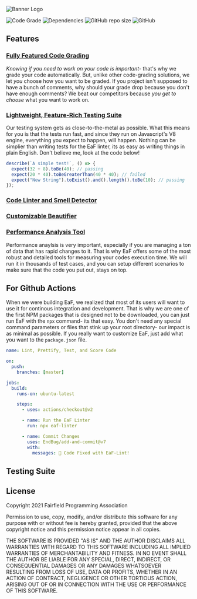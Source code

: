 ![Banner Logo](https://github.com/fairfield-programming/eaf-linter/blob/master/.github/banner.png?raw=true)

![Code Grade](https://img.shields.io/badge/dynamic/json?color=green&label=Grade&query=grade&url=https%3A%2F%2Fraw.githubusercontent.com%2Ffairfield-programming%2Feaf-linter%2Fmaster%2F.github%2Fmetrics.json)
![Dependencies](https://img.shields.io/badge/dynamic/json?color=blue&label=Dependencies&query=indirectDependenciesCount&url=https%3A%2F%2Fraw.githubusercontent.com%2Ffairfield-programming%2Feaf-linter%2Fmaster%2F.github%2Fmetrics.json)
![GitHub repo size](https://img.shields.io/github/repo-size/fairfield-programming/eaf-linter)
![GitHub](https://img.shields.io/github/license/fairfield-programming/eaf-linter)

## Features

### [Fully Featured Code Grading](https://github.com/fairfield-programming/eaf-linter/tree/master/src/reporter)

_Knowing if you need to work on your code is important-_ that's why we grade your code automatically. But, unlike other code-grading solutions, we let _you_ choose how you want to be graded. If you project isn't supposed to have a bunch of comments, why should your grade drop because you don't have enough comments? We beat our competitors because _you get to choose_ what you want to work on.

### [Lightweight, Feature-Rich Testing Suite](https://github.com/fairfield-programming/eaf-linter/tree/master/src/tester)

Our testing system gets as close-to-the-metal as possible. What this means for you is that the tests run fast, and since they run on Javascript's V8 engine, everything you expect to happen, will happen. Nothing can be simplier than writing tests for the EaF linter, its as easy as writing things in plain English. Don't believe me, look at the code below!

```javascript
describe(`A simple test!`, () => {
  expect(32 + 8).toBe(40); // passing
  expect(20 * 40).toBeGreaterThan(40 * 40); // failed
  expect("New String").toExist().and().length().toBe(10); // passing
});
```

### [Code Linter and Smell Detector](https://github.com/fairfield-programming/eaf-linter/tree/master/src/linter)

### [Customizable Beautifier](https://github.com/fairfield-programming/eaf-linter/tree/master/src/prettier)

### [Performance Analysis Tool](https://github.com/fairfield-programming/eaf-linter/tree/master/src/performer)

Performance anaylsis is very important, especially if you are managing a ton of data that has rapid changes to it. That is why EaF offers some of the most robust and detailed tools for measuring your codes execution time. We will run it in thousands of test cases, and you can setup different scenarios to make sure that the code you put out, stays on top.

## For Github Actions

When we were building EaF, we realized that most of its users will want to use it for continous integration and development. That is why we are one of the first NPM packages that is designed not to be downloaded, you can just run EaF with the `npx` command- its that easy. You don't need any special command parameters or files that stink up your root directory- our impact is as minimal as possible. If you really want to customize EaF, just add what you want to the `package.json` file.

```yml
name: Lint, Prettify, Test, and Score Code

on:
  push:
    branches: [master]

jobs:
  build:
    runs-on: ubuntu-latest

    steps:
      - uses: actions/checkout@v2

      - name: Run the EaF Linter
        run: npx eaf-linter

      - name: Commit Changes
        uses: EndBug/add-and-commit@v7
        with:
          messages: 🦆 Code Fixed with EaF-Lint!
```

## Testing Suite

<!--- TEST RESULTS -->

## License

Copyright 2021 Fairfield Programming Association

Permission to use, copy, modify, and/or distribute this software for any purpose with or without fee is hereby granted, provided that the above copyright notice and this permission notice appear in all copies.

THE SOFTWARE IS PROVIDED "AS IS" AND THE AUTHOR DISCLAIMS ALL WARRANTIES WITH REGARD TO THIS SOFTWARE INCLUDING ALL IMPLIED WARRANTIES OF MERCHANTABILITY AND FITNESS. IN NO EVENT SHALL THE AUTHOR BE LIABLE FOR ANY SPECIAL, DIRECT, INDIRECT, OR CONSEQUENTIAL DAMAGES OR ANY DAMAGES WHATSOEVER RESULTING FROM LOSS OF USE, DATA OR PROFITS, WHETHER IN AN ACTION OF CONTRACT, NEGLIGENCE OR OTHER TORTIOUS ACTION, ARISING OUT OF OR IN CONNECTION WITH THE USE OR PERFORMANCE OF THIS SOFTWARE.

